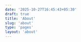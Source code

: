 ```yaml
---
date: '2025-10-27T16:45:43+05:30'
draft: true
title: 'About'
slug: 'about'
type: 'pages'
layout: 'about'
---
```

